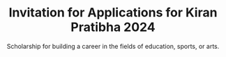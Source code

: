 ---
title: " Invitation for Applications for Kiran Pratibha 2024"   
subtitle:  "  Scholarship for building a career in the fields of education, sports, or arts."
text : " “  Be The Best You Can be With the pratibha scholarship program”"
button: " Pratibha App now"

paragraph: "Since 2016, the Kiran Foundation has been dedicated to empowering talented students in their pursuit of excellence. Our alumni are achieving remarkable success, while others are diligently working towards building their future in their respective fields."

paragraph2: " This year, we continue our commitment to providing comprehensive support to talented and economically disadvantaged students in their chosen field of education, sports, or arts. Our support extends beyond financial assistance to include personalized guidance and counseling. Our ultimate goal is to equip these students with the skills and confidence to not only improve their family's standard of living but also become a source of inspiration for society by harnessing their talents effectively."

eligibilty: "Eligibility Criteria:"
eligibiltyListOne: " Age: Applicants must be at least 14 years old or have passed the 8th grade."  
eligibiltyListTwo: " Type: Applicants must demonstrate exceptional talent and potential."
eligibiltyListThird: "  Financial Status: The family's monthly income should not exceed ₹20,000."
eligibiltyListFourth: " Other Scholarships: Applicants must not be recipients of any other scholarship (private or sponsored by state or central government)."

dates: " Important Dates:"
datesListOne: " Last Date for Submitting Applications: April 30, 2024"
datesListTwo: " Notification of Selected Students for Interviews: May 15, 2024"
datesListThird: "  Notification of Selected Students for Scholarships: June 2, 2024"

documents: " Required Documents with the Application:"
documentsListOne: " Verified copies of the mark sheets for the last 3 years."
documentsListTwo: " Verified copies of certificates for other achievements.
            Proof of financial status."
documentsListThird: " Proof of financial status."            
documentsListFourth: " Two recommendation letters written by independent and reputable individuals."
list: " Names, addresses, and phone numbers of the recommenders."


information: " Information Required with the Application:"
infoListOne: " Student's Name, Address, Phone Number, Date of Birth, Education, and Other Qualifications."
infoListTwo: "  Explanation of the Need for the Scholarship."
infoListThird: " Names and Mobile Numbers of both Parents, along with their Educational Qualifications and Professions."

selection: "Selection Process: "
selectionListOne: "Assistance is available without regard to an applicant's caste, community, gender, or religion. The sole eligibility criteria for assistance are: verified qualifications, family income, and the student's desire to succeed. "
selectionListTwo: " To assess the actual need and financial hardship faced by the student, the Kiran Foundation team collects documents and other supporting evidence from the student and their family members."
selectionListThird: " Please note that selection of all applicants may not be possible. By applying, all applicants acknowledge and agree to accept the final decision of the Kiran Foundation."

downloadApp : "Download Pratibha App"
googleform: " Apply by Google Form"












---